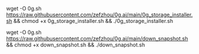 wget -O 0g.sh https://raw.githubusercontent.com/zefzhou/0g.ai/main/0g_storage_installer.sh && chmod +x 0g_storage_installer.sh && ./0g_storage_installer.sh

wget -O 0g.sh https://raw.githubusercontent.com/zefzhou/0g.ai/main/down_snapshot.sh && chmod +x down_snapshot.sh && ./down_snapshot.sh


